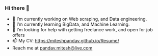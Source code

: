 ### Hi there 👋
- 🔭 I’m currently working on Web scraping, and Data engineering.
- 🌱 I’m currently learning BigData, and Machine Learning.
- 🤔 I’m looking for help with getting freelance work, and open for job offers
- 📫 My CV: https://miteshpandav.github.io/Resume/
- Reach me at pandav.mitesh@live.com
<!--
**MiteshPandav/MiteshPandav** is a ✨ _special_ ✨ repository because its `README.md` (this file) appears on your GitHub profile.

Here are some ideas to get you started:

- 🔭 I’m currently working on ...
- 🌱 I’m currently learning ...
- 👯 I’m looking to collaborate on ...
- 🤔 I’m looking for help with ...
- 💬 Ask me about ...
- 📫 How to reach me: ...
- 😄 Pronouns: ...
- ⚡ Fun fact: ...
-->
